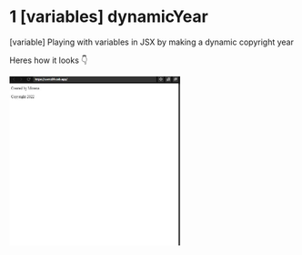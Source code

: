 # 1 [variables] dynamicYear

[variable] Playing with variables in JSX by making a dynamic copyright year 

Heres how it looks 👇
                               
<p float="left">
  <img src="https://github.com/more-mr/React-Practice/blob/master/1%20%5Bvariables%5D%20dynamicYear/programImg1.jpg" width="300" />
</p>
